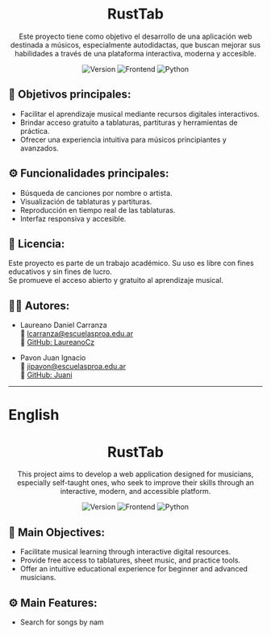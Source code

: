 <h1 align="center">RustTab</h1>
<p align="center">Este proyecto tiene como objetivo el desarrollo de una aplicación web destinada a músicos, especialmente autodidactas, que buscan mejorar sus habilidades a través de una plataforma interactiva, moderna y accesible.</p>
<p align="center">
  <img src="https://img.shields.io/badge/version-1.2.4-blue.svg" alt="Version" />
  <img src="https://img.shields.io/badge/Frontend-HTML%2FCSS%2FJS-F7DF1E.svg?logo=javascript" alt="Frontend" />
  <img src="https://img.shields.io/badge/Backend-Python-3776AB.svg?logo=python" alt="Python" />
</p>

## 📌 **Objetivos principales:**  
- Facilitar el aprendizaje musical mediante recursos digitales interactivos.  
- Brindar acceso gratuito a tablaturas, partituras y herramientas de práctica.  
- Ofrecer una experiencia intuitiva para músicos principiantes y avanzados.

## ⚙️ **Funcionalidades principales:**  
- Búsqueda de canciones por nombre o artista.  
- Visualización de tablaturas y partituras.  
- Reproducción en tiempo real de las tablaturas.  
- Interfaz responsiva y accesible.

## 📄 **Licencia:**  
Este proyecto es parte de un trabajo académico. Su uso es libre con fines educativos y sin fines de lucro.  
Se promueve el acceso abierto y gratuito al aprendizaje musical.

## 👨‍💻 **Autores:**  
- Laureano Daniel Carranza  
  📧 lcarranza@escuelasproa.edu.ar  
  🐙 [GitHub: LaureanoCz](https://github.com/LaureanoCz)  

- Pavon Juan Ignacio  
  📧 jipavon@escuelasproa.edu.ar  
  🐙 [GitHub: Juani](https://github.com/monoverdeenelcuevon)  

---

# English

<h1 align="center">RustTab</h1>
<p align="center">This project aims to develop a web application designed for musicians, especially self-taught ones, who seek to improve their skills through an interactive, modern, and accessible platform.</p>
<p align="center">
  <img src="https://img.shields.io/badge/version-1.1-blue.svg" alt="Version" />
  <img src="https://img.shields.io/badge/Frontend-HTML%2FCSS%2FJS-F7DF1E.svg?logo=javascript" alt="Frontend" />
  <img src="https://img.shields.io/badge/Backend-Python-3776AB.svg?logo=python" alt="Python" />
</p>

## 📌 **Main Objectives:**  
- Facilitate musical learning through interactive digital resources.  
- Provide free access to tablatures, sheet music, and practice tools.  
- Offer an intuitive educational experience for beginner and advanced musicians.

## ⚙️ **Main Features:**  
- Search for songs by nam
